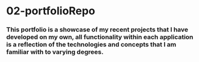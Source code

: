 # 02-portfolioRepo 
### This portfolio is a showcase of my recent projects that I have developed on my own, all functionality within each application is a reflection of the technologies and concepts that I am familiar with to varying degrees. 

